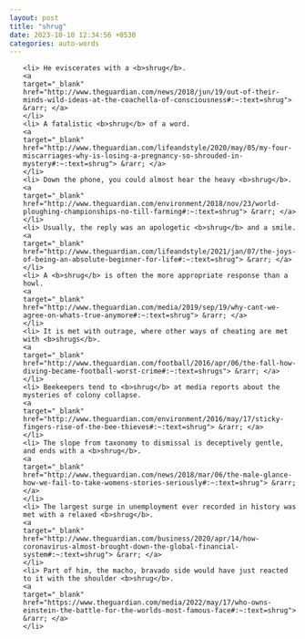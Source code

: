 ```yaml
---
layout: post
title: "shrug"
date: 2023-10-10 12:34:56 +0530
categories: auto-words
---
```

<ol>

    <li> He eviscerates with a <b>shrug</b>.
    <a 
    target="_blank" 
    href="http://www.theguardian.com/news/2018/jun/19/out-of-their-minds-wild-ideas-at-the-coachella-of-consciousness#:~:text=shrug"> &rarr; </a>
    </li>
    <li> A fatalistic <b>shrug</b> of a word.
    <a 
    target="_blank" 
    href="http://www.theguardian.com/lifeandstyle/2020/may/05/my-four-miscarriages-why-is-losing-a-pregnancy-so-shrouded-in-mystery#:~:text=shrug"> &rarr; </a>
    </li>
    <li> Down the phone, you could almost hear the heavy <b>shrug</b>.
    <a 
    target="_blank" 
    href="http://www.theguardian.com/environment/2018/nov/23/world-ploughing-championships-no-till-farming#:~:text=shrug"> &rarr; </a>
    </li>
    <li> Usually, the reply was an apologetic <b>shrug</b> and a smile.
    <a 
    target="_blank" 
    href="http://www.theguardian.com/lifeandstyle/2021/jan/07/the-joys-of-being-an-absolute-beginner-for-life#:~:text=shrug"> &rarr; </a>
    </li>
    <li> A <b>shrug</b> is often the more appropriate response than a howl.
    <a 
    target="_blank" 
    href="http://www.theguardian.com/media/2019/sep/19/why-cant-we-agree-on-whats-true-anymore#:~:text=shrug"> &rarr; </a>
    </li>
    <li> It is met with outrage, where other ways of cheating are met with <b>shrugs</b>.
    <a 
    target="_blank" 
    href="http://www.theguardian.com/football/2016/apr/06/the-fall-how-diving-became-football-worst-crime#:~:text=shrugs"> &rarr; </a>
    </li>
    <li> Beekeepers tend to <b>shrug</b> at media reports about the mysteries of colony collapse.
    <a 
    target="_blank" 
    href="http://www.theguardian.com/environment/2016/may/17/sticky-fingers-rise-of-the-bee-thieves#:~:text=shrug"> &rarr; </a>
    </li>
    <li> The slope from taxonomy to dismissal is deceptively gentle, and ends with a <b>shrug</b>.
    <a 
    target="_blank" 
    href="http://www.theguardian.com/news/2018/mar/06/the-male-glance-how-we-fail-to-take-womens-stories-seriously#:~:text=shrug"> &rarr; </a>
    </li>
    <li> The largest surge in unemployment ever recorded in history was met with a relaxed <b>shrug</b>.
    <a 
    target="_blank" 
    href="http://www.theguardian.com/business/2020/apr/14/how-coronavirus-almost-brought-down-the-global-financial-system#:~:text=shrug"> &rarr; </a>
    </li>
    <li> Part of him, the macho, bravado side would have just reacted to it with the shoulder <b>shrug</b>.
    <a 
    target="_blank" 
    href="https://www.theguardian.com/media/2022/may/17/who-owns-einstein-the-battle-for-the-worlds-most-famous-face#:~:text=shrug"> &rarr; </a>
    </li>